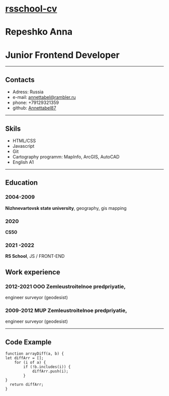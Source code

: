 # __[rsschool-cv](https://annettabel87.io/rsschool-cv/cv)__

# Repeshko Anna #

# Junior Frontend Developer #

---
## __Contacts__
- Adress: Russia
- e-mail: annettabel@rambler.ru
- phone: +79129321359
- github: [Annettabel87](https://github.com/annettabel87)

---
## Skils ##

- HTML/CSS
- Javascript
- Git
- Cartography programm: MapInfo, ArcGIS, AutoCAD
- English A1

---
## Education ##

### 2004-2009 ###

**Nizhnevartovsk state university**, geography, gis mapping

### 2020 ###

**CS50**

### 2021 -2022 ###

**RS School**, JS / FRONT-END

## Work experience ##

### 2012-2021 OOO Zemleustroitelnoe predpriyatie,
engineer surveyor (geodesist)

### 2009-2012 MUP Zemleustroitelnoe predpriyatie,
engineer surveyor (geodesist)

---
## __Code Example__
```
function arrayDiff(a, b) {
let diffArr = [];
    for (i of a) {
        if (!b.includes(i)) {
            diffArr.push(i);
        }
}
  return diffArr;
}
```